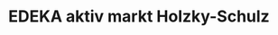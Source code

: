 ---
title: "EDEKA aktiv markt Holzky-Schulz"
url: /koenigsfeld-im-schwarzwald/edeka-aktiv-markt-holzky-schulz/
shop: Supermarkt
---